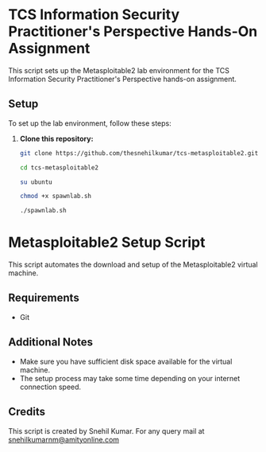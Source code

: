 # TCS Information Security Practitioner's Perspective Hands-On Assignment

This script sets up the Metasploitable2 lab environment for the TCS Information Security Practitioner's Perspective hands-on assignment.

## Setup

To set up the lab environment, follow these steps:

1. **Clone this repository:**

   ```bash
   git clone https://github.com/thesnehilkumar/tcs-metasploitable2.git

   cd tcs-metasploitable2

   su ubuntu

   chmod +x spawnlab.sh

   ./spawnlab.sh

# Metasploitable2 Setup Script

This script automates the download and setup of the Metasploitable2 virtual machine.

## Requirements

- Git

## Additional Notes

- Make sure you have sufficient disk space available for the virtual machine.
- The setup process may take some time depending on your internet connection speed.

## Credits

This script is created by Snehil Kumar.
For any query mail at snehilkumarnm@amityonline.com
